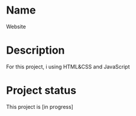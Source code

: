 
# Name
Website
# Description
For this project, i using HTML&CSS and JavaScript
# Project status
This project is [in progress]
